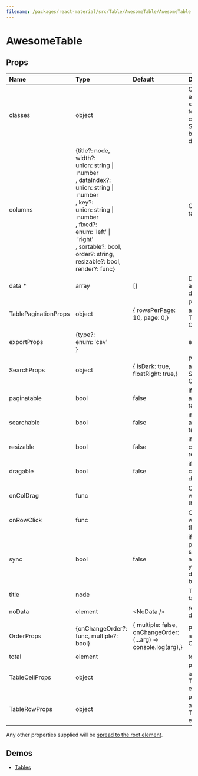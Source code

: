 ```yaml
---
filename: /packages/react-material/src/Table/AwesomeTable/AwesomeTable.js
---
```


<!--- This documentation is automatically generated, do not try to edit it. -->

# AwesomeTable



## Props

| Name | Type | Default | Description |
|:-----|:-----|:--------|:------------|
| <span class="prop-name">classes</span> | <span class="prop-type">object |  | Override or extend the styles applied to the component. See [CSS API](#css-api) below for more details. |
| <span class="prop-name">columns</span> | <span class="prop-type">{title?: node, width?: union:&nbsp;string&nbsp;&#124;<br>&nbsp;number<br>, dataIndex?: union:&nbsp;string&nbsp;&#124;<br>&nbsp;number<br>, key?: union:&nbsp;string&nbsp;&#124;<br>&nbsp;number<br>, fixed?: enum:&nbsp;'left'&nbsp;&#124;<br>&nbsp;'right'<br>, sortable?: bool, order?: string, resizable?: bool, render?: func} |  | Columns of table |
| <span class="prop-name required">data *</span> | <span class="prop-type">array | <span class="prop-default">[]</span> | Data record array to be displayed |
| <span class="prop-name">TablePaginationProps</span> | <span class="prop-type">object | <span class="prop-default">{  rowsPerPage: 10,  page: 0,}</span> | Properties applied to the TablePagination Component |
| <span class="prop-name">exportProps</span> | <span class="prop-type">{type?: enum:&nbsp;'csv'<br>} |  | export config |
| <span class="prop-name">SearchProps</span> | <span class="prop-type">object | <span class="prop-default">{  isDark: true,  floatRight: true,}</span> | Properties applied to the Search Component |
| <span class="prop-name">paginatable</span> | <span class="prop-type">bool | <span class="prop-default">false</span> | if true, it will be a paginatable table |
| <span class="prop-name">searchable</span> | <span class="prop-type">bool | <span class="prop-default">false</span> | if true, it will be a searchable table |
| <span class="prop-name">resizable</span> | <span class="prop-type">bool | <span class="prop-default">false</span> | if true, all the columns is resizable |
| <span class="prop-name">dragable</span> | <span class="prop-type">bool | <span class="prop-default">false</span> | if true, all the columns is dragable |
| <span class="prop-name">onColDrag</span> | <span class="prop-type">func |  | Callback fired when you drag the column |
| <span class="prop-name">onRowClick</span> | <span class="prop-type">func |  | Callback fired when you click the table row |
| <span class="prop-name">sync</span> | <span class="prop-type">bool | <span class="prop-default">false</span> | if sync is true, pagination and search will be automatical. you needn't to do these things by yourself |
| <span class="prop-name">title</span> | <span class="prop-type">node |  | The title of table |
| <span class="prop-name">noData</span> | <span class="prop-type">element | <span class="prop-default">&lt;NoData /></span> | render when data length is 0 |
| <span class="prop-name">OrderProps</span> | <span class="prop-type">{onChangeOrder?: func, multiple?: bool} | <span class="prop-default">{  multiple: false,  onChangeOrder: (...arg) => console.log(arg),}</span> | Properties applied to the Order |
| <span class="prop-name">total</span> | <span class="prop-type">element |  | total |
| <span class="prop-name">TableCellProps</span> | <span class="prop-type">object |  | Properties applied to the TableCell element. |
| <span class="prop-name">TableRowProps</span> | <span class="prop-type">object |  | Properties applied to the TableRow element. |

Any other properties supplied will be [spread to the root element](/guides/api#spread).

## Demos

- [Tables](/demos/tables)


